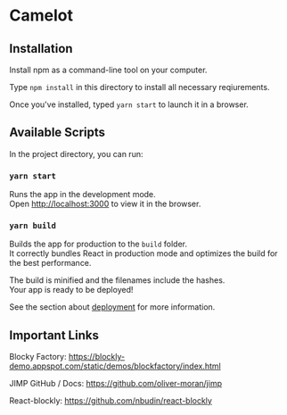 # Camelot

## Installation

Install npm as a command-line tool on your computer.

Type `npm install` in this directory to install all necessary reqiurements.

Once you've installed, typed `yarn start` to launch it in a browser.

## Available Scripts

In the project directory, you can run:

### `yarn start`

Runs the app in the development mode.\
Open [http://localhost:3000](http://localhost:3000) to view it in the browser.

### `yarn build`

Builds the app for production to the `build` folder.\
It correctly bundles React in production mode and optimizes the build for the best performance.

The build is minified and the filenames include the hashes.\
Your app is ready to be deployed!

See the section about [deployment](https://facebook.github.io/create-react-app/docs/deployment) for more information.

## Important Links

Blocky Factory: https://blockly-demo.appspot.com/static/demos/blockfactory/index.html

JIMP GitHub / Docs: https://github.com/oliver-moran/jimp

React-blockly: https://github.com/nbudin/react-blockly
